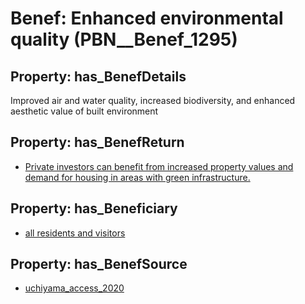 # Benef: __Enhanced environmental quality__ (PBN__Benef_1295)

## Property: has_BenefDetails

Improved air and water quality, increased biodiversity, and enhanced aesthetic value of built environment

## Property: has_BenefReturn

* [Private investors can benefit from increased property values and demand for housing in areas with green infrastructure.](../BenefReturn/PBN__BenefReturn_1462)

## Property: has_Beneficiary

* [all residents and visitors](../Stakeholder/PBN__Stakeholder_511)

## Property: has_BenefSource

* [uchiyama_access_2020](../Article/PBN__Article_275)

